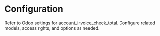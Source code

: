 # Configuration

Refer to Odoo settings for account_invoice_check_total. Configure related models, access rights, and options as needed.
